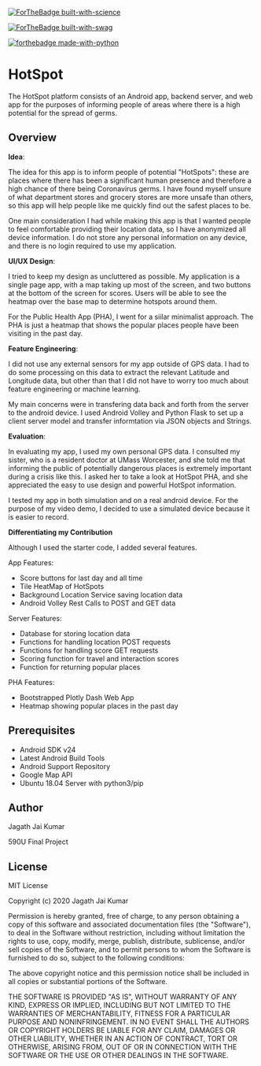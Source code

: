 
[![ForTheBadge built-with-science](http://ForTheBadge.com/images/badges/built-with-science.svg)](https://GitHub.com/Naereen/)

[![ForTheBadge built-with-swag](http://ForTheBadge.com/images/badges/built-with-swag.svg)](https://GitHub.com/Naereen/)

[![forthebadge made-with-python](http://ForTheBadge.com/images/badges/made-with-python.svg)](https://www.python.org/)


HotSpot
=====================================================

The HotSpot platform consists of an Android app, backend server, and web app for the purposes of informing people of areas where there is a high potential for the spread of germs.

## Overview

**Idea**: 

The idea for this app is to inform people of potential "HotSpots": these are places where there has been a significant human presence and therefore a high chance of there being Coronavirus germs. I have found myself unsure of what department stores and grocery stores are more unsafe than others, so this app will help people like me quickly find out the safest places to be. 



One main consideration I had while making this app is that I wanted people to feel comfortable providing their location data, so I have anonymized all device information. I do not store any personal information on any device, and there is no login required to use my application.



**UI/UX Design**:

I tried to keep my design as uncluttered as possible. My application is a single page app, with a map taking up most of the screen, and two buttons at the bottom of the screen for scores. Users will be able to see the heatmap over the base map to determine hotspots around them.



For the Public Health App (PHA), I went for a siilar minimalist approach. The PHA is just a heatmap that shows the popular places people have been visiting in the past day.



**Feature Engineering**:

I did not use any external sensors for my app outside of GPS data. I had to do some processing on this data to extract the relevant Latitude and Longitude data, but other than that I did not have to worry too much about feature engineering or machine learning. 



My main concerns were in transfering data back and forth from the server to the android device. I used Android Volley and Python Flask to set up a client server model and transfer informtation via JSON objects and Strings.



**Evaluation**:

In evaluating my app, I used my own personal GPS data. I consulted my sister, who is a resident doctor at UMass Worcester, and she told me that informing the public of potentially dangerous places is extremely important during a crisis like this. I asked her to take a look at HotSpot PHA, and she appreciated the easy to use design and powerful HotSpot information.



I tested my app in both simulation and on a real android device. For the purpose of my video demo, I decided to use a simulated device because it is easier to record.



**Differentiating my Contribution**

Although I used the starter code, I added several features.

App Features:

- Score buttons for last day and all time
- Tile HeatMap of HotSpots
- Background Location Service saving location data
- Android Volley Rest Calls to POST and GET data



Server Features:

- Database for storing location data
- Functions for handling location POST requests
- Functions for handling score GET requests
- Scoring function for travel and interaction scores
- Function for returning popular places



PHA Features:

- Bootstrapped Plotly Dash Web App
- Heatmap showing popular places in the past day



Prerequisites
--------------

- Android SDK v24
- Latest Android Build Tools
- Android Support Repository
- Google Map API
- Ubuntu 18.04 Server with python3/pip


Author
-------

Jagath Jai Kumar

590U Final Project

License
-------

MIT License

Copyright (c) 2020 Jagath Jai Kumar

Permission is hereby granted, free of charge, to any person obtaining a copy
of this software and associated documentation files (the "Software"), to deal
in the Software without restriction, including without limitation the rights
to use, copy, modify, merge, publish, distribute, sublicense, and/or sell
copies of the Software, and to permit persons to whom the Software is
furnished to do so, subject to the following conditions:

The above copyright notice and this permission notice shall be included in all
copies or substantial portions of the Software.

THE SOFTWARE IS PROVIDED "AS IS", WITHOUT WARRANTY OF ANY KIND, EXPRESS OR
IMPLIED, INCLUDING BUT NOT LIMITED TO THE WARRANTIES OF MERCHANTABILITY,
FITNESS FOR A PARTICULAR PURPOSE AND NONINFRINGEMENT. IN NO EVENT SHALL THE
AUTHORS OR COPYRIGHT HOLDERS BE LIABLE FOR ANY CLAIM, DAMAGES OR OTHER
LIABILITY, WHETHER IN AN ACTION OF CONTRACT, TORT OR OTHERWISE, ARISING FROM,
OUT OF OR IN CONNECTION WITH THE SOFTWARE OR THE USE OR OTHER DEALINGS IN THE
SOFTWARE.

